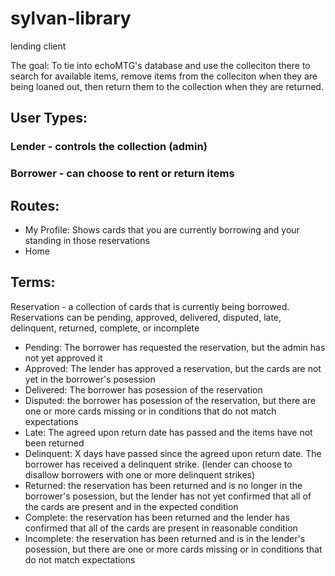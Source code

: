 # sylvan-library
lending client

The goal: To tie into echoMTG's database and use the colleciton there to search for available items, remove items from the colleciton when they are being loaned out, then return them to the collection when they are returned.

## User Types:
### Lender - controls the collection (admin)
### Borrower - can choose to rent or return items

## Routes: 
<ul>
<li>My Profile: Shows cards that you are currently borrowing and your standing in those reservations</li>
<li>Home</li>
</ul>

## Terms:
Reservation - a collection of cards that is currently being borrowed.  Reservations can be pending, approved, delivered, disputed, late, delinquent, returned, complete, or incomplete
<ul>
  <li>Pending:  The borrower has requested the reservation, but the admin has not yet approved it</li>
  <li>Approved: The lender has approved a reservation, but the cards are not yet in the borrower's posession</li>
  <li>Delivered: The borrower has posession of the reservation</li>
  <li>Disputed: the borrower has posession of the reservation, but there are one or more cards missing or in conditions that do not match expectations</li>
  <li>Late: The agreed upon return date has passed and the items have not been returned</li>
  <li>Delinquent: X days have passed since the agreed upon return date.  The borrower has received a delinquent strike.  (lender can choose to disallow borrowers with one or more delinquent strikes)</li>
  <li>Returned: the reservation has been returned and is no longer in the borrower's posession, but the lender has not yet confirmed that all of the cards are present and in the expected condition</li>
  <li>Complete: the reservation has been returned and the lender has confirmed that all of the cards are present in reasonable condition</li>
  <li>Incomplete: the reservation has been returned and is in the lender's posession, but there are one or more cards missing or in conditions that do not match expectations</li>
</ul>
